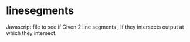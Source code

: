 # linesegments
Javascript file to see if Given 2 line segments , If they intersects output at which they intersect. 
